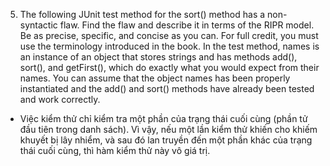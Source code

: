 5. The following JUnit test method for the sort() method has a non-syntactic flaw. Find the flaw and describe it in terms of the RIPR model. Be as precise, specific, and concise as you can. For full credit, you must use the terminology introduced in the book. In the test method, names is an instance of an object that stores strings and has methods add(), sort(), and getFirst(), which do exactly what you would expect from their names. You can assume that the object names has been properly instantiated and the add() and sort() methods have already been tested and work correctly.
- Việc kiểm thử chỉ kiểm tra một phần của trạng thái cuối cùng (phần tử đầu tiên trong danh sách). Vì vậy, nếu một lần kiểm thử khiến cho khiếm khuyết bị lây nhiểm, và sau đó lan truyền đến một phần khác của trạng thái cuối cùng, thì hàm kiểm thử này vô giá trị.
